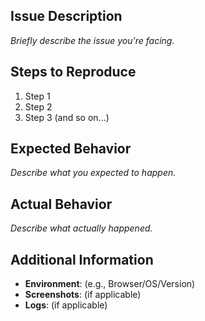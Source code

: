 ## Issue Description

_Briefly describe the issue you're facing._

## Steps to Reproduce

1. Step 1
2. Step 2
3. Step 3 (and so on...)

## Expected Behavior

_Describe what you expected to happen._

## Actual Behavior

_Describe what actually happened._

## Additional Information

- **Environment**: (e.g., Browser/OS/Version)
- **Screenshots**: (if applicable)
- **Logs**: (if applicable)
